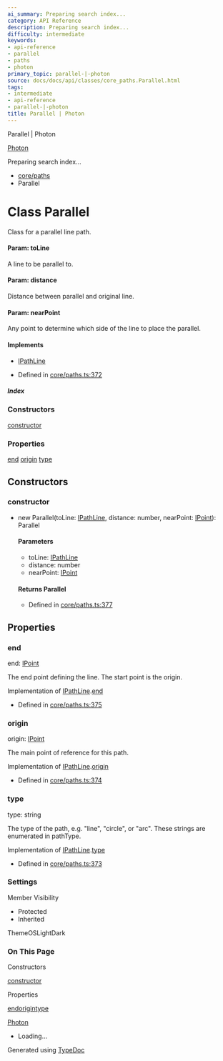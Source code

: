 ```yaml
---
ai_summary: Preparing search index...
category: API Reference
description: Preparing search index...
difficulty: intermediate
keywords:
- api-reference
- parallel
- paths
- photon
primary_topic: parallel-|-photon
source: docs/docs/api/classes/core_paths.Parallel.html
tags:
- intermediate
- api-reference
- parallel-|-photon
title: Parallel | Photon
---
```

Parallel | Photon

[Photon](../index.md)




Preparing search index...

* [core/paths](../modules/core_paths.md)
* Parallel

# Class Parallel

Class for a parallel line path.

#### Param: toLine

A line to be parallel to.

#### Param: distance

Distance between parallel and original line.

#### Param: nearPoint

Any point to determine which side of the line to place the parallel.

#### Implements

* [IPathLine](../interfaces/core_schema.IPathLine.md)

* Defined in [core/paths.ts:372](https://github.com/mwhite454/photon/blob/main/packages/photon/src/core/paths.ts#L372)

##### Index

### Constructors

[constructor](#constructor)

### Properties

[end](#end)
[origin](#origin)
[type](#type)

## Constructors

### constructor

* new Parallel(toLine: [IPathLine](../interfaces/core_schema.IPathLine.md), distance: number, nearPoint: [IPoint](../interfaces/core_schema.IPoint.md)): Parallel

  #### Parameters

  + toLine: [IPathLine](../interfaces/core_schema.IPathLine.md)
  + distance: number
  + nearPoint: [IPoint](../interfaces/core_schema.IPoint.md)

  #### Returns Parallel

  + Defined in [core/paths.ts:377](https://github.com/mwhite454/photon/blob/main/packages/photon/src/core/paths.ts#L377)

## Properties

### end

end: [IPoint](../interfaces/core_schema.IPoint.md)

The end point defining the line. The start point is the origin.

Implementation of [IPathLine](../interfaces/core_schema.IPathLine.md).[end](../interfaces/core_schema.IPathLine.md#end)

* Defined in [core/paths.ts:375](https://github.com/mwhite454/photon/blob/main/packages/photon/src/core/paths.ts#L375)

### origin

origin: [IPoint](../interfaces/core_schema.IPoint.md)

The main point of reference for this path.

Implementation of [IPathLine](../interfaces/core_schema.IPathLine.md).[origin](../interfaces/core_schema.IPathLine.md#origin)

* Defined in [core/paths.ts:374](https://github.com/mwhite454/photon/blob/main/packages/photon/src/core/paths.ts#L374)

### type

type: string

The type of the path, e.g. "line", "circle", or "arc". These strings are enumerated in pathType.

Implementation of [IPathLine](../interfaces/core_schema.IPathLine.md).[type](../interfaces/core_schema.IPathLine.md#type)

* Defined in [core/paths.ts:373](https://github.com/mwhite454/photon/blob/main/packages/photon/src/core/paths.ts#L373)

### Settings

Member Visibility

* Protected
* Inherited

ThemeOSLightDark

### On This Page

Constructors

[constructor](#constructor)

Properties

[end](#end)[origin](#origin)[type](#type)

[Photon](../index.md)

* Loading...

Generated using [TypeDoc](https://typedoc.org/)
